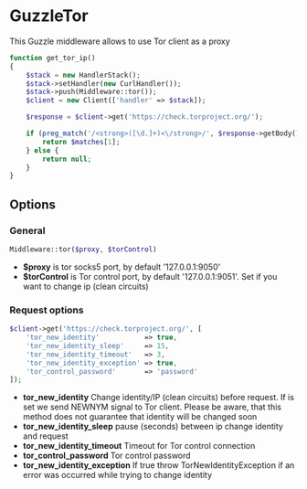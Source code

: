GuzzleTor
=========

This Guzzle middleware allows to use Tor client as a proxy

```php
function get_tor_ip()
{
    $stack = new HandlerStack();
    $stack->setHandler(new CurlHandler());
    $stack->push(Middleware::tor());
    $client = new Client(['handler' => $stack]);

    $response = $client->get('https://check.torproject.org/');

    if (preg_match('/<strong>([\d.]+)<\/strong>/', $response->getBody(), $matches)) {
        return $matches[1];
    } else {
        return null;
    }
}
```

## Options
### General

```php
Middleware::tor($proxy, $torControl)
```

- **$proxy** is tor socks5 port, by default '127.0.0.1:9050'
- **$torControl** is Tor control port, by default '127.0.0.1:9051'. Set if you want to 
change ip (clean circuits)

### Request options

```php
$client->get('https://check.torproject.org/', [
    'tor_new_identity'           => true,
    'tor_new_identity_sleep'     => 15,
    'tor_new_identity_timeout'   => 3,
    'tor_new_identity_exception' => true, 
    'tor_control_password'       => 'password' 
]);
```

- **tor_new_identity** Change identity/IP (clean circuits) before request. If is set we send NEWNYM
signal to Tor client. Please be aware, that this method does not guarantee 
that identity will be changed soon
- **tor_new_identity_sleep** pause (seconds) between ip change identity and request
- **tor_new_identity_timeout** Timeout for Tor control connection
- **tor_control_password** Tor control password
- **tor_new_identity_exception** If true throw TorNewIdentityException if an error was occurred
while trying to change identity
